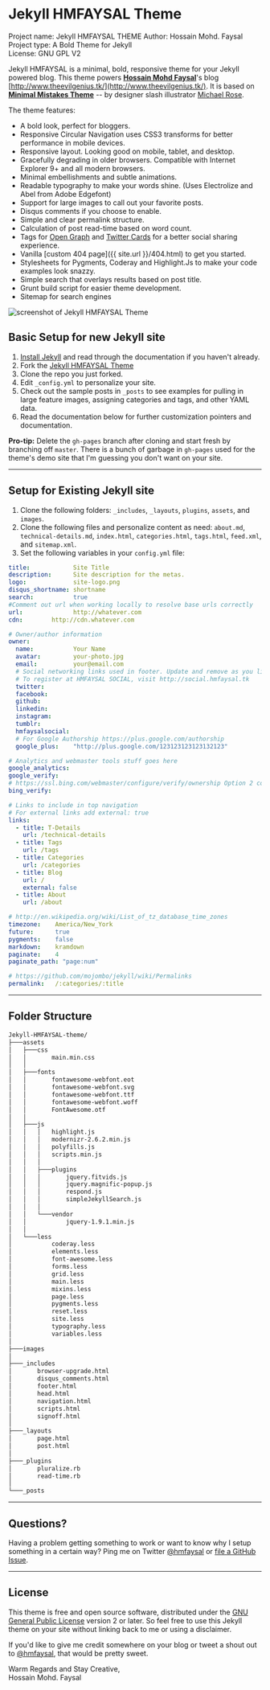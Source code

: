 # Jekyll HMFAYSAL Theme

Project name:	Jekyll HMFAYSAL THEME 
Author:	Hossain Mohd. Faysal  
Project type:	A Bold Theme for Jekyll  
License:	GNU GPL V2  
  
Jekyll HMFAYSAL is a minimal, bold, responsive theme for your Jekyll powered blog. This theme powers [**Hossain Mohd Faysal**](http://social.hmfaysal.tk/index.php?a=profile&u=hmfaysal)'s blog [http://www.theevilgenius.tk/](http://www.theevilgenius.tk/). It is based on [**Minimal Mistakes Theme**](http://mmistakes.github.io/minimal-mistakes/) -- by designer slash illustrator [Michael Rose](http://mademistakes.com).

The theme features:

* A bold look, perfect for bloggers.
* Responsive Circular Navigation uses CSS3 transforms for better performance in mobile devices.
* Responsive layout. Looking good on mobile, tablet, and desktop.
* Gracefully degrading in older browsers. Compatible with Internet Explorer 9+ and all modern browsers.
* Minimal embellishments and subtle animations. 
* Readable typography to make your words shine. (Uses Electrolize and Abel from Adobe Edgefont)
* Support for large images to call out your favorite posts.
* Disqus comments if you choose to enable.
* Simple and clear permalink structure.
* Calculation of post read-time based on word count.
* Tags for [Open Graph](https://developers.facebook.com/docs/opengraph/) and [Twitter Cards](https://dev.twitter.com/docs/cards) for a better social sharing experience.
* Vanilla [custom 404 page]({{ site.url }}/404.html) to get you started.
* Stylesheets for Pygments, Coderay and Highlight.Js to make your code examples look snazzy.
* Simple search that overlays results based on post title.
* Grunt build script for easier theme development.
* Sitemap for search engines

![screenshot of Jekyll HMFAYSAL Theme](http://s30.postimg.org/dk0gca0j5/Fullscreen_capture_12142013_11549_AM.jpg)

## Basic Setup for new Jekyll site

1. [Install Jekyll](http://jekyllrb.com) and read through the documentation if you haven't already.
2. Fork the [Jekyll HMFAYSAL Theme](https://github.com/mmistakes/jekyll-hmfaysal-theme/fork)
3. Clone the repo you just forked.
4. Edit `_config.yml` to personalize your site.
5. Check out the sample posts in `_posts` to see examples for pulling in large feature images, assigning categories and tags, and other YAML data.
6. Read the documentation below for further customization pointers and documentation.


**Pro-tip:** Delete the `gh-pages` branch after cloning and start fresh by branching off `master`. There is a bunch of garbage in `gh-pages` used for the theme's demo site that I'm guessing you don't want on your site.

---

## Setup for Existing Jekyll site

1. Clone the following folders: `_includes`, `_layouts`, `plugins`, `assets`, and `images`.
2. Clone the following files and personalize content as need: `about.md`, `technical-details.md`, `index.html`, `categories.html`, `tags.html`, `feed.xml`, and `sitemap.xml`.
3. Set the following variables in your `config.yml` file:

``` yaml
title:            Site Title
description:      Site description for the metas.
logo:             site-logo.png
disqus_shortname: shortname
search:           true
#Comment out url when working locally to resolve base urls correctly
url:              http://whatever.com
cdn:		http://cdn.whatever.com

# Owner/author information
owner:
  name:           Your Name
  avatar:         your-photo.jpg
  email:          your@email.com
  # Social networking links used in footer. Update and remove as you like.
  # To register at HMFAYSAL SOCIAL, visit http://social.hmfaysal.tk
  twitter:
  facebook:
  github:
  linkedin:
  instagram:
  tumblr:
  hmfaysalsocial:
  # For Google Authorship https://plus.google.com/authorship
  google_plus:    "http://plus.google.com/123123123123132123"

# Analytics and webmaster tools stuff goes here
google_analytics:
google_verify:
# https://ssl.bing.com/webmaster/configure/verify/ownership Option 2 content= goes here
bing_verify:

# Links to include in top navigation
# For external links add external: true
links:
  - title: T-Details
    url: /technical-details
  - title: Tags
    url: /tags
  - title: Categories
    url: /categories
  - title: Blog
    url: /
    external: false
  - title: About
    url: /about

# http://en.wikipedia.org/wiki/List_of_tz_database_time_zones
timezone:    America/New_York
future:      true
pygments:    false
markdown:    kramdown
paginate:    4
paginate_path: "page:num"

# https://github.com/mojombo/jekyll/wiki/Permalinks
permalink:   /:categories/:title
```

---

## Folder Structure
``` bash
Jekyll-HMFAYSAL-theme/
├───assets
│   ├───css
│   │       main.min.css
│   │
│   ├───fonts
│   │       fontawesome-webfont.eot
│   │       fontawesome-webfont.svg
│   │       fontawesome-webfont.ttf
│   │       fontawesome-webfont.woff
│   │       FontAwesome.otf
│   │
│   ├───js
│   │   │   highlight.js
│   │   │   modernizr-2.6.2.min.js
│   │   │   polyfills.js
│   │   │   scripts.min.js
│   │   │
│   │   ├───plugins
│   │   │       jquery.fitvids.js
│   │   │       jquery.magnific-popup.js
│   │   │       respond.js
│   │   │       simpleJekyllSearch.js
│   │   │
│   │   └───vendor
│   │           jquery-1.9.1.min.js
│   │
│   └───less
│           coderay.less
│           elements.less
│           font-awesome.less
│           forms.less
│           grid.less
│           main.less
│           mixins.less
│           page.less
│           pygments.less
│           reset.less
│           site.less
│           typography.less
│           variables.less
│
├───images
│
├───_includes
│       browser-upgrade.html
│       disqus_comments.html
│       footer.html
│       head.html
│       navigation.html
│       scripts.html
│       signoff.html
│
├───_layouts
│       page.html
│       post.html
│
├───_plugins
│       pluralize.rb
│       read-time.rb
│
└───_posts
```

---

## Questions?

Having a problem getting something to work or want to know why I setup something in a certain way? Ping me on Twitter [@hmfaysal](http://twitter.com/hmfaysal) or [file a GitHub Issue](https://github.com/hmfaysal/jekyll-hmfaysal-theme/issues/new).

---

## License

This theme is free and open source software, distributed under the [GNU General Public License](LICENSE) version 2 or later. So feel free to use this Jekyll theme on your site without linking back to me or using a disclaimer.

If you'd like to give me credit somewhere on your blog or tweet a shout out to [@hmfaysal](https://twitter.com/hmfaysal), that would be pretty sweet.


Warm Regards and Stay Creative,  
Hossain Mohd. Faysal